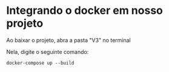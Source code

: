 # Integrando o docker em nosso projeto

Ao baixar o projeto, abra a pasta "V3" no terminal

Nela, digite o seguinte comando:

```
docker-compose up --build
```
